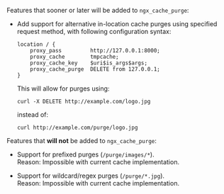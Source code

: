 Features that sooner or later will be added to `ngx_cache_purge`:

* Add support for alternative in-location cache purges using specified
  request method, with following configuration syntax:

      location / {
          proxy_pass         http://127.0.0.1:8000;
          proxy_cache        tmpcache;
          proxy_cache_key    $uri$is_args$args;
          proxy_cache_purge  DELETE from 127.0.0.1;
      }

  This will allow for purges using:

      curl -X DELETE http://example.com/logo.jpg

  instead of:

      curl http://example.com/purge/logo.jpg


Features that __will not__ be added to `ngx_cache_purge`:

* Support for prefixed purges (`/purge/images/*`).  
  Reason: Impossible with current cache implementation.

* Support for wildcard/regex purges (`/purge/*.jpg`).  
  Reason: Impossible with current cache implementation.
